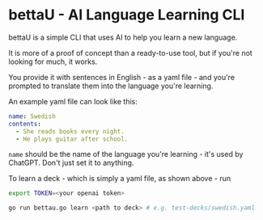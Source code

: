 # bettaU - AI Language Learning CLI

bettaU is a simple CLI that uses AI to help you learn a new language.

It is more of a proof of concept than a ready-to-use tool, but if you're not looking for much, it works.

You provide it with sentences in English - as a yaml file - and you're prompted to translate them into the language you're learning.

An example yaml file can look like this:

```yaml
name: Swedish
contents:
  - She reads books every night.
  - He plays guitar after school.
```

`name` should be the name of the language you're learning - it's used by ChatGPT. Don't just set it to anything.

To learn a deck - which is simply a yaml file, as shown above - run

```bash
export TOKEN=<your openai token>

go run bettau.go learn <path to deck> # e.g. test-decks/swedish.yaml
```
